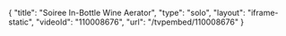 {
    "title": "Soiree  In-Bottle Wine Aerator",
    "type": "solo",
    "layout": "iframe-static",
    "videoId": "110008676",
    "url": "\/tvpembed\/110008676"
}